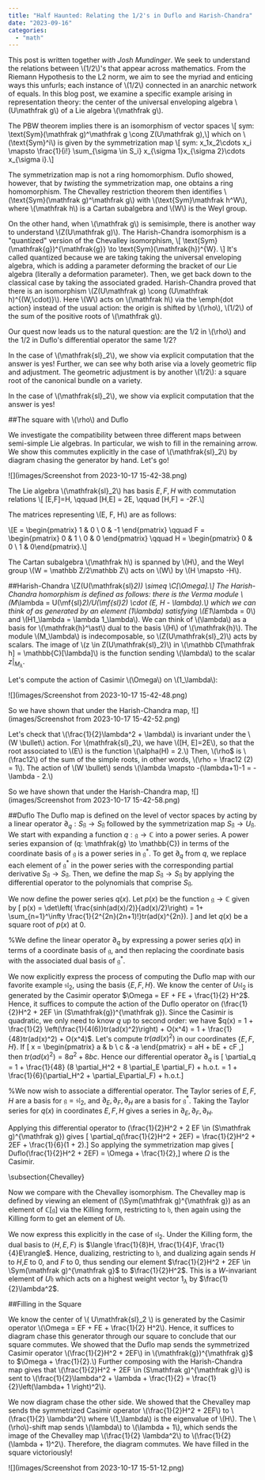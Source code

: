 ```yaml
---
title: "Half Haunted: Relating the 1/2's in Duflo and Harish-Chandra"
date: "2023-09-16"
categories: 
  - "math"
---
```

This post is written together *with Josh Mundinger*. We seek to understand the relations between \\(1/2\\)'s that appear across mathematics. From the Riemann Hypothesis to the L2 norm, we aim to see the myriad and enticing ways this unfurls; each instance of \\(1/2\\) connected in an anarchic network of equals. In this blog post, we examine a specific example arising in representation theory: the center of the universal enveloping algebra \\(U\mathfrak g\\) of a Lie algebra  \\(\mathfrak g\\).

The PBW theorem implies there is an isomorphism of vector spaces 
\\[ sym: \text{Sym}(\mathfrak g)^\mathfrak g \cong Z(U\mathfrak g),\\]
which on \\(\text{Sym}^i\\) is given by the symmetrization map 
\\[ sym: x_1x_2\cdots x_i \mapsto \frac{1}{i!} \sum_{\sigma \in S_i} x_{\sigma 1}x_{\sigma 2}\cdots x_{\sigma i}.\\]

The symmetrization map is not a ring homomorphism. Duflo showed, however, that by *twisting* the symmetrization map, one obtains a ring homomorphism. 
The Chevalley restriction theorem then identifies  \\(\text{Sym}(\mathfrak g)^\mathfrak g\\) with \\(\text{Sym}\mathfrak h^W\\), where \\(\mathfrak h\\) is a Cartan subalgebra and \\(W\\) is the Weyl group.

On the other hand, when  \\(\mathfrak g\\) is semisimple, there is another way to understand  \\(Z(U\mathfrak g)\\). 
The Harish-Chandra isomorphism is a "quantized" version of the Chevalley isomorphism, 
\\[ \text{Sym}(\mathfrak{g})^{\mathfrak{g}} \to \text{Sym}(\mathfrak{h})^{W}. \\]
It's called quantized because we are taking taking the universal enveloping algebra, which is adding a parameter deforming the bracket of our Lie algebra (literally a deformation parameter). Then, we get back down to the classical case by taking the associated graded. 
Harish-Chandra proved that there is an isomorphism  \\(Z(U\mathfrak g) \cong (U\mathfrak h)^{(W,\cdot)}\\).
Here  \\(W\\) acts on  \\(\mathfrak h\\) via the \emph{dot action} instead of the usual action: the origin is shifted by \\(\rho\\), \\(1/2\\) of the sum of the positive roots of  \\(\mathfrak g\\).

Our quest now leads us to the natural question: are the 1/2 in  \\(\rho\\) and the 1/2 in Duflo's differential operator the same 1/2?

In the case of  \\(\mathfrak{sl}_2\\), we show via explicit computation that the answer is yes! Further, we can see why both arise via a lovely geometric flip and adjustment. The geometric adjustment is by another  \\(1/2\\): a square root of the canonical bundle on a variety.

In the case of \\(\mathfrak{sl}_2\\), we show via explicit computation that the answer is yes! 

##The square with \\(\rho\\) and Duflo

We investigate the compatibility between three different maps between semi-simple Lie algebras. In particular, we wish to fill in the remaining arrow. We show this commutes explicitly in the case of \\(\mathfrak{sl}_2\\) by diagram chasing the generator by hand. Let's go!


![](images/Screenshot from 2023-10-17 15-42-38.png)


The Lie algebra \\(\mathfrak{sl}_2\\) has basis $E,F,H$ with commutation relations 
\\[ [E,F]=H, \qquad [H,E] = 2E, \qquad [H,F] = -2F.\\]

The matrices representing \\(E, F, H\\) are as follows: 

\\[E = \begin{pmatrix}
   1 & 0 \\
   0 & -1
\end{pmatrix} \qquad F = \begin{pmatrix} 0 & 1 \\ 0 & 0 \end{pmatrix} \qquad H = \begin{pmatrix} 0 & 0 \\ 1 & 0\end{pmatrix}.\\]

The Cartan subalgebra \\(\mathfrak h\\) is spanned by \\(H\\),
and the Weyl group \\(W = \mathbb Z/2\mathbb Z\\) acts on \\(W\\) by \\(H \mapsto -H\\).


##Harish-Chandra
\\[Z(U(\mathfrak{sl}_2)) \simeq \C[\Omega].\\]
The Harish-Chandra homorphism is defined as follows: there is the Verma module
\\(M_\lambda = U(\mf{sl}_2)/U(\mf{sl}_2) \cdot (E, H - \lambda).\\)
which we can think of as generated by an element \(1_\lambda\) satisfying \\(E1_\lambda = 0\\) and \\(H1_\lambda = \lambda 1_\lambda\\).
We can think of \\(\lambda\\) as a basis for \\(\mathfrak{h}^\ast\\) dual to the basis \\(H\\) of \\(\mathfrak{h}\\).
The module \\(M_\lambda\\) is indecomposable, so \\(Z(U\mathfrak{sl}_2)\\) acts by scalars.
The image of \\(z \in Z(U\mathfrak{sl}_2)\\) in \\(\mathbb C[\mathfrak h] = \mathbb{C}[\lambda]\\) is the function sending \\(\lambda\\) to the scalar $z|_{M_\lambda}$.

Let's compute the action of Casimir \\(\Omega\\) on \\(1_\lambda\\):

![](images/Screenshot from 2023-10-17 15-42-48.png)

So we have shown that under the Harish-Chandra map,
![](images/Screenshot from 2023-10-17 15-42-52.png)


Let's check that \\(\frac{1}{2}\lambda^2 + \lambda\\) is invariant under the \\(W \bullet\\) action. For \\(mathfrak{sl}_2\\), we have \\([H, E]=2E\\), so that the root associated to \\(E\\) is the function \\(\alpha(H) = 2.\\) Then, \\(\rho$ is \\(\frac12\\) of the sum of the simple roots, in other words, \\(\rho = \frac12 (2) = 1\\). The action of \\(W \bullet\\) sends \\(\lambda \mapsto -(\lambda+1)-1 = -\lambda - 2.\\)

So we have shown that under the Harish-Chandra map,
![](images/Screenshot from 2023-10-17 15-42-58.png)


##Duflo 
The Duflo map is defined on the level of vector spaces by acting by a linear operator $\partial_q: S\mathfrak g \to S\mathfrak g$ followed by the symmetrization map $S\mathfrak{g} \to U\mathfrak{g}$. We start with expanding a function $q:\mathfrak{g} \to \mathbb C$ into a power series. A power series expansion of \(q: \mathfrak{g} \to \mathbb{C}\) in terms of the coordinate basis of $\mathfrak{g}$ is a power series in $\mathfrak{g}^\ast$. To get $\partial_q$ from $q$, we replace each element of $\mathfrak{g}^\ast$ in the power series with the corresponding partial derivative $S\mathfrak{g} \to S\mathfrak{g}$. Then, we define the map $S\mathfrak{g} \to S\mathfrak{g}$ by applying the differential operator to the polynomials that comprise $S\mathfrak{g}$.

We now define the power series $q(x)$. Let $p(x)$ be the function $\mathfrak g \to \mathbb C$ given by 
\[ p(x) = \det\left( \frac{sinh(ad(x)/2)}{ad(x)/2}\right) = 1+ \sum_{n=1}^\infty \frac{1}{2^{2n}(2n+1)!}tr(ad(x)^{2n}). \]
and let $q(x)$ be a square root of $p(x)$ at $0$. 

%We define the linear operator $\partial_q$ by expressing a power series $q(x)$ in terms of a coordinate basis of $\mathfrak{g}$, and then replacing the coordinate basis with the associated dual basis of $\mathfrak{g}^\ast$.

We now explicitly express the process of computing the Duflo map with our favorite example $\mathfrak{sl}_2$, using the basis $\{E,F,H\}$.
We know the center of $U\mathfrak{sl}_2$ is generated by the Casimir operator $\Omega = EF + FE + \frac{1}{2} H^2$.
Hence, it suffices to compute the action of the Duflo operator on \(\frac{1}{2}H^2 + 2EF \in (S\mathfrak{g})^{\mathfrak g}\). 
Since the Casimir is quadratic, we only need to know $q$ up to second order: we have $q(x) = 1 + \frac{1}{2} \left(\frac{1}{4(6)}tr(ad(x)^2)\right) + O(x^4) = 1 + \frac{1}{48}tr(ad(x)^2) + O(x^4)$.
Let's compute $tr(ad(x)^2)$ in our coordinates $\{E,F,H\}$.
If 
\[ x = \begin{pmatrix} a & b \\ c & -a \end{pmatrix} = aH + bE + cF ,\]
then $tr(ad(x)^2) = 8a^2 + 8bc$.
Hence our differential operator $\partial_q$ is 
\[ \partial_q = 1 + \frac{1}{48} (8 \partial_H^2 + 8 \partial_E \partial_F) + h.o.t. = 1 + \frac{1}{6}(\partial_H^2 + \partial_E\partial_F) + h.o.t.\]

%We now wish to associate a differential operator. The Taylor series of $E,F,H$ are a basis for $\mathfrak g= \mathfrak{sl}_2$, and $\partial_E,\partial_F,\partial_H$ are a basis for $\mathfrak g^\ast$. Taking the Taylor series for $q(x)$ in coordinates $E,F,H$ gives a series in $\partial_E,\partial_F,\partial_H$.

Applying this differential operator to 
\(\frac{1}{2}H^2 + 2 EF \in (S\mathfrak g)^{\mathfrak g}\)
gives 
\[ \partial_q(\frac{1}{2}H^2 + 2EF) = \frac{1}{2}H^2 + 2EF + \frac{1}{6}(1 + 2).\]
So applying the symmetrization map gives 
\[ Duflo(\frac{1}{2}H^2 + 2EF) = \Omega + \frac{1}{2},\]
where $\Omega$ is the Casimir. 

\subsection{Chevalley}

Now we compare with the Chevalley isomorphism. The Chevalley map is defined by viewing an element of \(\Sym(\mathfrak g)^{\mathfrak g}\)
as an element of $\mathbb C[\mathfrak g]$ via the Killing form, 
restricting to $\mathfrak h$,
then again using the Killing form to get an element of $U\mathfrak h$.

We now express this explicitly in the case of $\mathfrak{sl}_2$. Under the Killing form, the dual basis to $\langle H,E,F\rangle$ is $\langle \frac{1}{8}H, \frac{1}{4}F, \frac{1}{4}E\rangle$.
Hence, dualizing, restricting to $\mathfrak h$, and dualizing again sends $H$ to $H$,$E$ to $0$, and $F$ to $0$,
thus sending our element $\frac{1}{2}H^2 + 2EF \in \Sym(\mathfrak g)^{\mathfrak g}$ to $\frac{1}{2}H^2$. This is a $W$-invariant element of $U\mathfrak h$ which acts on a highest weight vector $1_\lambda$ by $\frac{1}{2}\lambda^2$.


##Filling in the Square

We know the center of \\( U\mathfrak{sl}_2 \\) is generated by the Casimir operator \\(\Omega = EF + FE + \frac{1}{2} H^2\\). Hence, it suffices to diagram chase this generator through our square to conclude that our square commutes. We showed that the Duflo map sends the symmetrized Casimir operator \\(\frac{1}{2}H^2 + 2EF\\) in \\(\mathfrak{g})^{\mathfrak g}$ to $\Omega + \frac{1}{2}.\\) Further composing with the Harish-Chandra map gives that 
\\(\frac{1}{2}H^2 + 2EF \in (S\mathfrak g)^{\mathfrak g}\\)
is sent to \\(\frac{1}{2}\lambda^2 + \lambda + \frac{1}{2} = \frac{1}{2}\left(\lambda+ 1 \right)^2\\). 

We now diagram chase the other side. We showed that the Chevalley map sends the symmetrized Casimir operator \\(\frac{1}{2}H^2 + 2EF\\) to \\(\frac{1}{2} \lambda^2\\) where \\(1_\lambda\\) is the eigenvalue of \\(H\\). The \\(\rho\\)-shift map sends \\(\lambda\\) to \\(\lambda + 1\\), which sends the image of the Chevalley map \\(\frac{1}{2} \lambda^2\\) to \\(\frac{1}{2} (\lambda + 1)^2\\). Therefore, the diagram commutes. We have filled in the square victoriously!

![](images/Screenshot from 2023-10-17 15-51-12.png)

